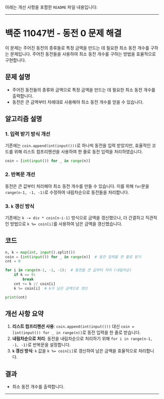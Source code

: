 아래는 개선 사항을 포함한 `README` 파일 내용입니다:

---

# 백준 11047번 - 동전 0 문제 해결

이 문제는 주어진 동전의 종류들로 특정 금액을 만드는 데 필요한 최소 동전 개수를 구하는 문제입니다. 주어진 동전들을 사용하여 최소 동전 개수를 구하는 방법을 효율적으로 구현합니다.

## 문제 설명

- 주어진 동전들의 종류와 금액으로 특정 금액을 만드는 데 필요한 최소 동전 개수를 출력합니다.
- 동전은 큰 금액부터 차례대로 사용해야 최소 동전 개수를 얻을 수 있습니다.

## 알고리즘 설명

### 1. **입력 받기 방식 개선**

기존에는 `coin.append(int(input()))`로 하나씩 동전을 입력 받았지만, 효율적인 코드를 위해 리스트 컴프리헨션을 사용하여 한 줄로 동전 입력을 처리하였습니다.

```python
coin = [int(input()) for _ in range(n)]
```

### 2. **반복문 개선**

동전은 큰 값부터 처리해야 최소 동전 개수를 만들 수 있습니다. 이를 위해 `for`문을 `range(n-1, -1, -1)`로 수정하여 내림차순으로 동전들을 처리합니다.

### 3. **`k` 갱신 방식**

기존에는 `k -= div * coin[n-i-1]` 방식으로 금액을 갱신했으나, 더 간결하고 직관적인 방법으로 `k %= coin[i]`를 사용하여 남은 금액을 갱신했습니다.

## 코드

```python
n, k = map(int, input().split())
coin = [int(input()) for _ in range(n)]  # 동전 입력을 한 줄로 받기
cnt = 0

for i in range(n-1, -1, -1):  # 동전을 큰 값부터 처리 (내림차순)
    if k == 0:
        break
    cnt += k // coin[i]
    k %= coin[i]  # k가 남은 금액으로 갱신

print(cnt)
```

## 개선 사항 요약

1. **리스트 컴프리헨션 사용**: `coin.append(int(input()))` 대신 `coin = [int(input()) for _ in range(n)]`로 동전 입력을 한 줄로 받습니다.
2. **내림차순으로 처리**: 동전을 내림차순으로 처리하기 위해 `for i in range(n-1, -1, -1)`로 반복문을 설정합니다.
3. **`k` 갱신 방식**: `k` 값을 `k %= coin[i]`로 갱신하여 남은 금액을 효율적으로 처리합니다.

## 결과

- 최소 동전 개수를 출력합니다.

---
